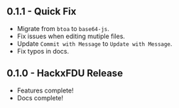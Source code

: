 ## 0.1.1 - Quick Fix

- Migrate from `btoa` to `base64-js`.
- Fix issues when editing mutiple files.
- Update `Commit with Message` to `Update with Message`.
- Fix typos in docs.

## 0.1.0 - HackxFDU Release

* Features complete!
* Docs complete!

